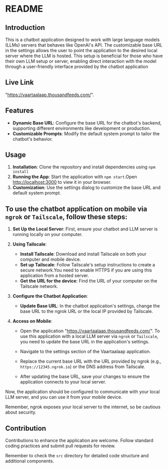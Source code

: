 # README

## Introduction
This is a chatbot application designed to work with large language models (LLMs) servers that behaves like OpenAI's API. The customizable base URL in the settings allows the user to point the application to the desired local server where the LLM is hosted. This setup is beneficial for those who have their own LLM setup or server, enabling direct interaction with the model through a user-friendly interface provided by the chatbot application

## Live Link
 "https://vaartaalaap.thousandfeeds.com/".

## Features
- **Dynamic Base URL**: Configure the base URL for the chatbot's backend, supporting different environments like development or production.
- **Customizable Prompts**: Modify the default system prompt to tailor the chatbot's behavior.

## Usage
1. **Installation**: Clone the repository and install dependencies using `npm install`
2. **Running the App**: Start the application with `npm start`.Open [http://localhost:3000](http://localhost:3000) to view it in your browser.
3. **Customization**: Use the settings dialog to customize the base URL and default system prompt.

## To use the chatbot application on mobile via `ngrok` or `Tailscale`, follow these steps:

1. **Set Up the Local Server**: First, ensure your chatbot and LLM server is running locally on your computer.

2. **Using Tailscale**:
   - **Install Tailscale**: Download and install Tailscale on both your computer and mobile device.
   - **Set up Tailscale**: Follow Tailscale's setup instructions to create a secure network.You need to enable HTTPS if you are using this application from a hosted server.
   - **Get the URL for the device**: Find the URL of your computer on the Tailscale network.

3. **Configure the Chatbot Application**:
   - **Update Base URL**: In the chatbot application's settings, change the base URL to the ngrok URL or the local IP provided by Tailscale.

4. **Access on Mobile**:
   - Open the application "https://vaartaalaap.thousandfeeds.com/". To use this application with a local LLM server via `ngrok` or `Tailscale`, you need to update the base URL in the application's settings.

   - Navigate to the settings section of the Vaartaalaap application.

   - Replace the current base URL with the URL provided by ngrok (e.g., `https://12345.ngrok.io`) or the DNS address from Tailscale. 

   -  After updating the base URL, save your changes to ensure the application connects to your local server.

Now, the application should be configured to communicate with your local LLM server, and you can use it from your mobile device.

Remember, ngrok exposes your local server to the internet, so be cautious about security.

## Contribution
Contributions to enhance the application are welcome. Follow standard coding practices and submit pull requests for review.

Remember to check the `src` directory for detailed code structure and additional components.
